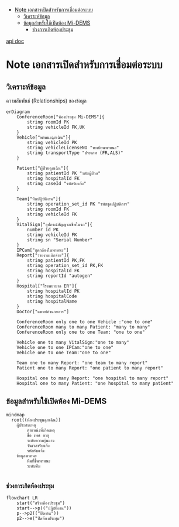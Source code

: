 - [Note เอกสารเปิดสำหรับการเชื่อมต่อระบบ](#note-เอกสารเปิดสำหรับการเชื่อมต่อระบบ)
  - [วิเคราะห์ข้อมูล](#วิเคราะห์ข้อมูล)
  - [ข้อมูลสำหรับใช้เปิดห้อง Mi-DEMS](#ข้อมูลสำหรับใช้เปิดห้อง-mi-dems)
    - [ช่วงการเกิดห้องประชุม](#ช่วงการเกิดห้องประชุม)

[api doc](https://lionants02.github.io/Mi-DEMS/)


# Note เอกสารเปิดสำหรับการเชื่อมต่อระบบ

## วิเคราะห์ข้อมูล
ความสัมพันธ์ (Relationships) ของข้อมูล
```mermaid
erDiagram
    ConferenceRoom["ห้องประชุม Mi-DEMS"]{
        string roomId PK
        string vehicleId FK,UK
    }
    Vehicle["พาหนะฉุกเฉิน"]{
        string vehicleId PK
        string vehicleLicenseNO "ทะเบียนพาหนะ"
        string transportType "ประเภท (FR,ALS)"
    }

    Patient["ผู้ป่วยฉุกเฉิน"]{
        string patientId PK "รหัสผู้ป่วย"
        string hospitalId FK
        string caseId "รหัสรับแจ้ง"
    }

    Team["ทีมปฏิบัติงาน"]{
        string operation_set_id PK "รหัสชุดปฏิบัติการ"
        string roomId FK
        string vehicleId FK
    }
    VitalSign["อุปกรณ์สัญญาณชีพในรถ"]{
        number id PK
        string vehicleId FK
        string sn "Serial Number"
    }
    IPCam["ชุดกล้องในพาหนะ"]
    Report["รายงานเบิกจ่าย"]{
        string patientId PK,FK
        string operation_set_id PK,FK
        string hospitalId FK
        string reportId "autogen"
    }
    Hospital["โรงพยาบาล ER"]{
        string hospitalId PK
        string hospitalCode
        string hospitalName
    }
    Doctor["แพทย์อำนวยการ"]

    ConferenceRoom only one to one Vehicle :"one to one"
    ConferenceRoom many to many Patient: "many to many"
    ConferenceRoom only one to one Team: "one to one"

    Vehicle one to many VitalSign:"one to many"
    Vehicle one to one IPCam:"one to one"
    Vehicle one to one Team:"one to one"

    Team one to many Report: "one team to many report"
    Patient one to many Report: "one patient to many report"

    Hospital one to many Report: "one hospital to many report"
    Hospital one to many Patient: "one hospital to many patient"

```
## ข้อมูลสำหรับใช้เปิดห้อง Mi-DEMS

```mermaid
mindmap
  root((ห้องประชุมฉุกเฉิน))
    ผู้ประสบเหตุ
        ตำแหน่งที่เกิดเหตุ
        ชื่อ เพศ อายุ
        ระดับความรุ่นแรง
        วันเวลารับแจ้ง
        รหัสรับแจ้ง
    ข้อมูลพาหนะ
        ทีมที่ขึ้นพาหนะ
        ระดับทีม
    
```

### ช่วงการเกิดห้องประชุม
```mermaid
flowchart LR
    start("สร้างห้องประชุม")
    start-->p(("ปฏิบัติงาน"))
    p-->p2(("ปิดงาน"))
    p2-->e("ปิดห้องประชุม")
```